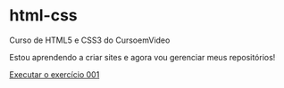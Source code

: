 # html-css
 Curso de HTML5 e CSS3 do CursoemVideo

Estou aprendendo a criar sites e agora vou gerenciar meus repositórios!

<a href = "https://github.com/WendelldeSouzaBarreto/html-css/exercicios/ex001/index.html">Executar o exercício 001</a>